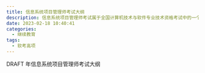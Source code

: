 ```yaml
---
title: 信息系统项目管理师考试大纲
description: 信息系统项目管理师考试属于全国计算机技术与软件专业技术资格考试中的一个高级考试。
date: 2023-02-18 10:40:41
categories:
  - 继续教育
tags:
  - 软考高项
---
```


DRAFT 年信息系统项目管理师考试大纲
